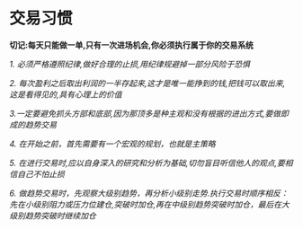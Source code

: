 # 交易习惯

**切记:每天只能做一单,只有一次进场机会,你必须执行属于你的交易系统**

_1. 必须严格遵照纪律,做好合理的止损,用纪律规避掉一部分风险于恐惧_

_2. 每次盈利之后取出利润的一半存起来,这才是唯一能挣到的钱,把钱可以取出来,这是看得见的,具有心理上的价值_

_3.一定要避免抓头方部和底部,因为那顶多是种主观和没有根据的进出方式,要做即成的趋势交易_

_4. 在开始之前，首先需要有一个宏观的规划，也就是主策略_

_5. 在进行交易时,应以自身深入的研究和分析为基础,切勿盲目听信他人的观点,要相信自己不怕止损_

_6. 做趋势交易时，先观察大级别趋势，再分析小级别走势.执行交易时顺序相反：先在小级别阻力或压力位建仓,突破时加仓,再在中级别趋势突破时加仓，最后在大级别趋势突破时继续加仓_